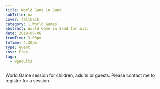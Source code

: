 ```yaml
---
title: World Game in Sand
subTitle: na
cover: fallback
category: 1.World Games
abstract: World Game in Sand for all.
date: 2018-06-08
fromTime: 3.00pm
toTime: 4.30pm
type: event
cost: Free
tags:
  - wgAdults
---
```


World Game session for children, adults or guests. Please contact me to register for a session.


